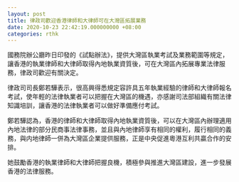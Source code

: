 ```yaml
---
layout: post
title: 律政司歡迎香港律師和大律師可在大灣區拓展業務
date: 2020-10-23 22:42:19.000000000 +08:00
categories: rthk
---
```


國務院辦公廳昨日印發的《試點辦法》，提供大灣區執業考試及業務範圍等規定，讓香港的執業律師和大律師取得內地執業資質後，可在大灣區內拓展專業法律服務，律政司歡迎有關決定。

律政司司長鄭若驊表示，很高興得悉規定容許具五年執業經驗的律師和大律師報名考試，使年輕的法律執業者可以把握在大灣區的機遇，亦感謝司法部組織有關法律知識培訓，讓香港的法律執業者可以做好準備應付考試。

鄭若驊認為，香港的律師和大律師取得內地執業資質後，可以在大灣區內辦理適用內地法律的部分民商事法律事務，並且與內地律師享有相同的權利，履行相同的義務，與内地律師一併為大灣區企業提供服務，正是中央促進粵港互利共贏合作的安排。

她鼓勵香港的執業律師和大律師把握良機，積極參與推進大灣區建設，進一步發展香港的法律服務。
